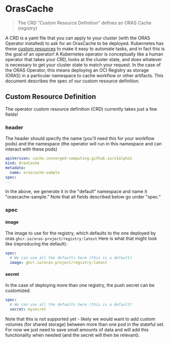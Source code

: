 # OrasCache

> The CRD "Custom Resource Definition" defines an ORAS Cache (registry)

A CRD is a yaml file that you can apply to your cluster (with the ORAS Operator
installed) to ask for an OrasCache to be deployed. Kubernetes has these [custom resources](https://kubernetes.io/docs/concepts/extend-kubernetes/api-extension/custom-resources/)
to make it easy to automate tasks, and in fact this is the goal of an operator!
A Kubernetes operator is conceptually like a human operator that takes your CRD,
looks at the cluster state, and does whatever is necessary to get your cluster state
to match your request. In the case of the ORAS Operator, this means deploying an OCI Registry
as storage (ORAS) in a particular namespace to cache workflow or other artifacts. 
This document describes the spec of our custom resource definition.

## Custom Resource Definition

The operator custom resource definition (CRD) currently takes just a few fields!

### header

The header should specify the name (you'll need this for your workflow pods) and the namespace (the operator will run in this namespace and can interact with these pods)

```yaml
apiVersion: cache.converged-computing.github.io/v1alpha1
kind: OrasCache
metadata:
  name: orascache-sample
spec:
...
```

In the above, we generate it in the "default" namespace and name it "orascache-sample." Note that all fields described below go under "spec."

### spec

#### image

The image to use for the registry, which defaults to the one deployed by oras `ghcr.io/oras-project/registry:latest`
Here is what that might look like (reproducing the default):

```yaml
spec:
  # We can use all the defaults here (this is a default)
  image: ghcr.io/oras-project/registry:latest
```

#### secret

In the case of deploying more than one registry, the push secret can be customized.

```yaml
spec:
  # We can use all the defaults here (this is a default)
  secret: mysecret
```

Note that this is not supported yet - likely we would want to add custom volumes (for shared storage) between more than one pod in the stateful set. 
For now we just need to save small amounts of data and will add this functionality when needed (and the secret will then be relevant).
